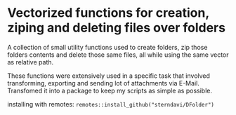 # Vectorized functions for creation, ziping and deleting files over folders

A collection of small utility functions used to create folders, zip those folders contents and delete those same files, all while using the same vector as relative path.

These functions were extensively used in a specific task that involved transforming, exporting and sending lot of attachments via E-Mail. Transfomed it into a package to keep my scripts as simple as possible.

installing with remotes: `remotes::install_github("sterndavi/DFolder")`
